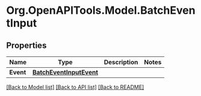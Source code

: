 
# Org.OpenAPITools.Model.BatchEventInput

## Properties

Name | Type | Description | Notes
------------ | ------------- | ------------- | -------------
**Event** | [**BatchEventInputEvent**](BatchEventInputEvent.md) |  | 

[[Back to Model list]](../README.md#documentation-for-models)
[[Back to API list]](../README.md#documentation-for-api-endpoints)
[[Back to README]](../README.md)

